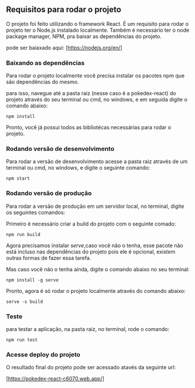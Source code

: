 ## Requisitos para rodar o projeto

O projeto foi feito utilizando o framework React.
É um requisito para rodar o projeto ter o Node.js instalado localmente.
Também é necessário ter o node package manager, NPM, pra baixar as dependências do projeto.

pode ser baiaxado aqui: [https://nodejs.org/en/]

### Baixando as dependências

Para rodar o projeto localmente você precisa instalar os pacotes npm que são dependências do mesmo.

para isso, navegue até a pasta raiz (nesse caso é a pokedex-react) do projeto através do seu terminal ou cmd, no windows, e em seguida digite o comando abaixo:

<code>npm install</code>

Pronto, você já possui todos as bibliotécas necessárias para rodar o projeto.

### Rodando versão de desenvolvimento

Para rodar a versão de desenvolvimento acesse a pasta raiz através de um terminal ou cmd, no windows, e digite o seguinte comando:

<code>npm start</code>

### Rodando versão de produção

Para rodar a versão de produção em um servidor local, no terminal, digite os seguintes comandos:

Primeiro é necessário criar a build do projeto com o seguinte comado:

<code>npm run build</code>

Agora precisamos instalar <i>serve</i>,caso você não o tenha, esse pacote não está incluso nas dependências do projeto pois ele é opcional, existem outras formas de fazer essa tarefa.

Mas caso você não o tenha ainda, digite o comando abaixo no seu terminal:

<code>npm install -g serve</code>

Pronto, agora é só rodar o projeto localmente através do comando abaixo:

<code>serve -s build</code>

### Teste

para testar a aplicação, na pasta raiz, no terminal, rode o comando:

<code>npm run test</code>

### Acesse deploy do projeto

O resultado final do projeto pode ser acessado atavés da seguinte url:

[https://pokedex-react-c6070.web.app/]
